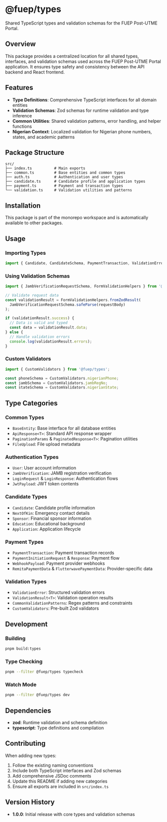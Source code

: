 # @fuep/types

Shared TypeScript types and validation schemas for the FUEP Post-UTME Portal.

## Overview

This package provides a centralized location for all shared types, interfaces, and validation schemas used across the FUEP Post-UTME Portal application. It ensures type safety and consistency between the API backend and React frontend.

## Features

- **Type Definitions**: Comprehensive TypeScript interfaces for all domain entities
- **Validation Schemas**: Zod schemas for runtime validation and type inference
- **Common Utilities**: Shared validation patterns, error handling, and helper functions
- **Nigerian Context**: Localized validation for Nigerian phone numbers, states, and academic patterns

## Package Structure

```
src/
├── index.ts          # Main exports
├── common.ts         # Base entities and common types
├── auth.ts           # Authentication and user types
├── candidate.ts      # Candidate profile and application types
├── payment.ts        # Payment and transaction types
└── validation.ts     # Validation utilities and patterns
```

## Installation

This package is part of the monorepo workspace and is automatically available to other packages.

## Usage

### Importing Types

```typescript
import { Candidate, CandidateSchema, PaymentTransaction, ValidationError } from '@fuep/types';
```

### Using Validation Schemas

```typescript
import { JambVerificationRequestSchema, FormValidationHelpers } from '@fuep/types';

// Validate request data
const validationResult = FormValidationHelpers.fromZodResult(
  JambVerificationRequestSchema.safeParse(requestBody)
);

if (validationResult.success) {
  // Data is valid and typed
  const data = validationResult.data;
} else {
  // Handle validation errors
  console.log(validationResult.errors);
}
```

### Custom Validators

```typescript
import { CustomValidators } from '@fuep/types';

const phoneSchema = CustomValidators.nigerianPhone;
const jambSchema = CustomValidators.jambRegNo;
const stateSchema = CustomValidators.nigerianState;
```

## Type Categories

### Common Types

- `BaseEntity`: Base interface for all database entities
- `ApiResponse<T>`: Standard API response wrapper
- `PaginationParams` & `PaginatedResponse<T>`: Pagination utilities
- `FileUpload`: File upload metadata

### Authentication Types

- `User`: User account information
- `JambVerification`: JAMB registration verification
- `LoginRequest` & `LoginResponse`: Authentication flows
- `JwtPayload`: JWT token contents

### Candidate Types

- `Candidate`: Candidate profile information
- `NextOfKin`: Emergency contact details
- `Sponsor`: Financial sponsor information
- `Education`: Educational background
- `Application`: Application lifecycle

### Payment Types

- `PaymentTransaction`: Payment transaction records
- `PaymentInitiationRequest` & `Response`: Payment flow
- `WebhookPayload`: Payment provider webhooks
- `RemitaPaymentData` & `FlutterwavePaymentData`: Provider-specific data

### Validation Types

- `ValidationError`: Structured validation errors
- `ValidationResult<T>`: Validation operation results
- `CommonValidationPatterns`: Regex patterns and constraints
- `CustomValidators`: Pre-built Zod validators

## Development

### Building

```bash
pnpm build:types
```

### Type Checking

```bash
pnpm --filter @fuep/types typecheck
```

### Watch Mode

```bash
pnpm --filter @fuep/types dev
```

## Dependencies

- **zod**: Runtime validation and schema definition
- **typescript**: Type definitions and compilation

## Contributing

When adding new types:

1. Follow the existing naming conventions
2. Include both TypeScript interfaces and Zod schemas
3. Add comprehensive JSDoc comments
4. Update this README if adding new categories
5. Ensure all exports are included in `src/index.ts`

## Version History

- **1.0.0**: Initial release with core types and validation schemas
